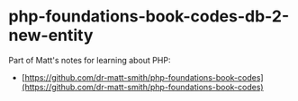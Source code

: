 # php-foundations-book-codes-db-2-new-entity

Part of Matt's notes for learning about PHP:

- [https://github.com/dr-matt-smith/php-foundations-book-codes](https://github.com/dr-matt-smith/php-foundations-book-codes)


